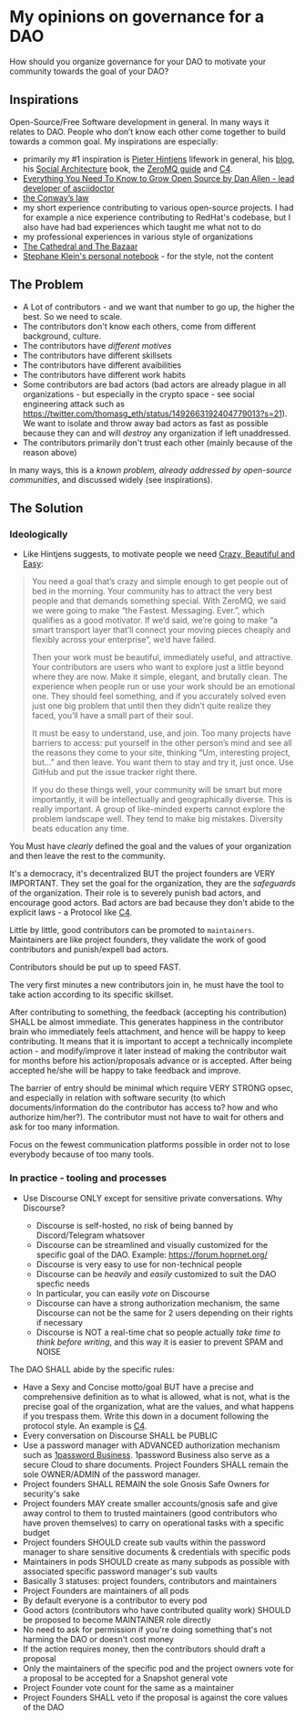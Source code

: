 # My opinions on governance for a DAO

How should you organize governance for your DAO to motivate your community towards the goal of your DAO?

## Inspirations

Open-Source/Free Software development in general.
In many ways it relates to DAO. People who don’t know each other come together to build towards a common goal. My inspirations are especially:

- primarily my #1 inspiration is [Pieter Hintjens](https://fr.wikipedia.org/wiki/Pieter_Hintjens) lifework in general, his [blog](http://hintjens.com/), his [Social Architecture](https://hintjens.gitbooks.io/social-architecture/content/) book, the [ZeroMQ guide](https://zguide.zeromq.org/doc) and [C4](https://hintjens.gitbooks.io/social-architecture/content/chapter4.html).
- [Everything You Need To Know to Grow Open Source by Dan Allen - lead developer of asciidoctor](https://www.youtube.com/watch?v=a_vqg-go8XI)
- [the Conway’s law](https://en.wikipedia.org/wiki/Conway%27s_law)
- my short experience contributing to various open-source projects. I had for example a nice experience contributing to RedHat's codebase, but I also have had bad experiences which taught me what not to do
- my professional experiences in various style of organizations
- [The Cathedral and The Bazaar](https://en.wikipedia.org/wiki/The_Cathedral_and_the_Bazaar)
- [Stephane Klein's personal notebook](https://github.com/stephane-klein/personnal-notebook) - for the style, not the content

## The Problem

- A Lot of contributors - and we want that number to go up, the higher the best. So we need to scale.
- The contributors don't know each others, come from different background, culture.
- The contributors have _different motives_
- The contributors have different skillsets
- The contributors have different avaibilities
- The contributors have different work habits
- Some contributors are bad actors (bad actors are already plague in all organizations - but especially in the crypto space - see social engineering attack such as https://twitter.com/thomasg_eth/status/1492663192404779013?s=21). We want to isolate and throw away bad actors as fast as possible because they can and will _destroy_ any organization if left unaddressed.
- The contributors primarily don't trust each other (mainly because of the reason above)

In many ways, this is a _known problem, already addressed by open-source communities_, and discussed widely (see inspirations).

## The Solution

### Ideologically

- Like Hintjens suggests, to motivate people we need [Crazy, Beautiful and Easy](https://zguide.zeromq.org/docs/chapter6/#Crazy-Beautiful-and-Easy):

> You need a goal that’s crazy and simple enough to get people out of bed in the morning. Your community has to attract the very best people and that demands something special. With ZeroMQ, we said we were going to make “the Fastest. Messaging. Ever.”, which qualifies as a good motivator. If we’d said, we’re going to make “a smart transport layer that’ll connect your moving pieces cheaply and flexibly across your enterprise”, we’d have failed.
>
> Then your work must be beautiful, immediately useful, and attractive. Your contributors are users who want to explore just a little beyond where they are now. Make it simple, elegant, and brutally clean. The experience when people run or use your work should be an emotional one. They should feel something, and if you accurately solved even just one big problem that until then they didn’t quite realize they faced, you’ll have a small part of their soul.
>
> It must be easy to understand, use, and join. Too many projects have barriers to access: put yourself in the other person’s mind and see all the reasons they come to your site, thinking “Um, interesting project, but…” and then leave. You want them to stay and try it, just once. Use GitHub and put the issue tracker right there.
>
> If you do these things well, your community will be smart but more importantly, it will be intellectually and geographically diverse. This is really important. A group of like-minded experts cannot explore the problem landscape well. They tend to make big mistakes. Diversity beats education any time.

You Must have _clearly_ defined the goal and the values of your organization and then leave the rest to the community.

It's a democracy, it's decentralized BUT the project founders are VERY IMPORTANT. They set the goal for the organization, they are the _safeguards_ of the organization. Their role is to severely punish bad actors, and encourage good actors. Bad actors are bad because they don't abide to the explicit laws - a Protocol like [C4](https://hintjens.gitbooks.io/social-architecture/content/chapter4.html).

Little by little, good contributors can be promoted to `maintainers`. Maintainers are like project founders, they validate the work of good contributors and punish/expell bad actors.

Contributors should be put up to speed FAST.

The very first minutes a new contributors join in, he must have the tool to take action according to its specific skillset.

After contributing to something, the feedback (accepting his contribution) SHALL be almost immediate. This generates happiness in the contributor brain who immediately feels attachment, and hence will be happy to keep contributing. It means that it is important to accept a technically incomplete action - and modify/improve it later instead of making the contributor wait for months before his action/proposals advance or is accepted. After being accepted he/she will be happy to take feedback and improve.

The barrier of entry should be minimal which require VERY STRONG opsec, and especially in relation with software security (to which documents/information do the contributor has access to? how and who authorize him/her?). The contributor must not have to wait for others and ask for too many information.

Focus on the fewest communication platforms possible in order not to lose everybody because of too many tools.

### In practice - tooling and processes

- Use Discourse ONLY except for sensitive private conversations. Why Discourse?

  - Discourse is self-hosted, no risk of being banned by Discord/Telegram whatsover
  - Discourse can be streamlined and visually customized for the specific goal of the DAO. Example: https://forum.hoprnet.org/
  - Discourse is very easy to use for non-technical people
  - Discourse can be _heavily_ and _easily_ customized to suit the DAO specfic needs
  - In particular, you can easily _vote_ on Discourse
  - Discourse can have a strong authorization mechanism, the same Discourse can not be the same for 2 users depending on their rights if necessary
  - Discourse is NOT a real-time chat so people actually _take time to think before writing_, and this way it is easier to prevent SPAM and NOISE

The DAO SHALL abide by the specific rules:

- Have a Sexy and Concise motto/goal BUT have a precise and comprehensive definition as to what is allowed, what is not, what is the precise goal of the organization, what are the values, and what happens if you trespass them. Write this down in a document following the protocol style. An example is [C4](https://hintjens.gitbooks.io/social-architecture/content/chapter4.html).
- Every conversation on Discourse SHALL be PUBLIC
- Use a password manager with ADVANCED authorization mechanism such as [1password Business](https://1password.com/teams/pricing). 1password Business also serve as a secure Cloud to share documents. Project Founders SHALL remain the sole OWNER/ADMIN of the password manager.
- Project founders SHALL REMAIN the sole Gnosis Safe Owners for security's sake
- Project founders MAY create smaller accounts/gnosis safe and give away control to them to trusted maintainers (good contributors who have proven themselves) to carry on operational tasks with a specific budget
- Project founders SHOULD create sub vaults within the password manager to share sensitive documents & credentials with specific pods
- Maintainers in pods SHOULD create as many subpods as possible with associated specific password manager's sub vaults
- Basically 3 statuses: project founders, contributors and maintainers
- Project Founders are maintainers of all pods
- By default everyone is a contributor to every pod
- Good actors (contributors who have contributed quality work) SHOULD be proposed to become MAINTAINER role directly
- No need to ask for permission if you're doing something that's not harming the DAO or doesn't cost money
- If the action requires money, then the contributors should draft a proposal
- Only the maintainers of the specific pod and the project owners vote for a proposal to be accepted for a Snapshot general vote
- Project Founder vote count for the same as a maintainer
- Project Founders SHALL veto if the proposal is against the core values of the DAO
